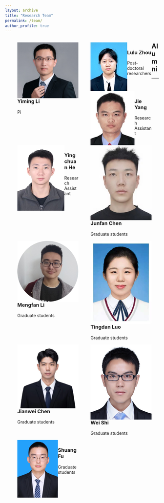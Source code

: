 ```yaml
---
layout: archive
title: "Research Team"
permalink: /team/
author_profile: true
---
```


<style>

.pic{
    width:200px;
    float:left;
    margin-left:40px
}
.pic img{
display:block;
width:200px
margin-left:40px;
float:left;
}

</style>


<div class="pic">
<img src="/images/LYM.png" alt="" />
<h3>Yiming Li</h3>
<p>Pi</p>
</div>



<div class="pic">
<img src="/images/zhoululu.jpg" alt="" />

<h3>Lulu Zhou</h3>
<p>Post-doctoral researchers</p>

</div>




<div class="pic">
<img src="/images/yangjie.jpg" alt="" />
<h3>Jie Yang</h3>
<p>Research Assistant</p>
</div>


<div class="pic">
<img src="/images/heyingchuan.png" alt="" />
<h3>Yingchuan He</h3>
<p>Research Assistant</p>
</div>




 <div class="pic">
<img src="/images/chenjunfan.jpg" alt="" />
<h3>Junfan Chen</h3>
<p>Graduate students</p>
</div>


<div class="pic">
<img src="/images/limengfan.png" alt="" />

<h3>Mengfan Li</h3>
<p>Graduate students</p>

</div>


 <div class="pic">
<img src="/images/luotingdan.jpg" alt="" />

<h3>Tingdan Luo</h3>
<p>Graduate students</p>


</div>



 <div class="pic">
<img src="/images/chenjianwei.jpg" alt="" />

<h3>Jianwei Chen</h3>
<p>Graduate students</p>


</div>



 <div class="pic">
<img src="/images/shiwei.jpg" alt="" />
<h3>Wei Shi</h3>
<p>Graduate students</p>

</div>



 <div class="pic">
<img src="/images/fushuang.png" alt="" />
<h3>Shuang Fu</h3>
<p>Graduate students</p>
</div>


<hr-bold>
<h2>Alumni</h2>
<hr><br>

<br>
